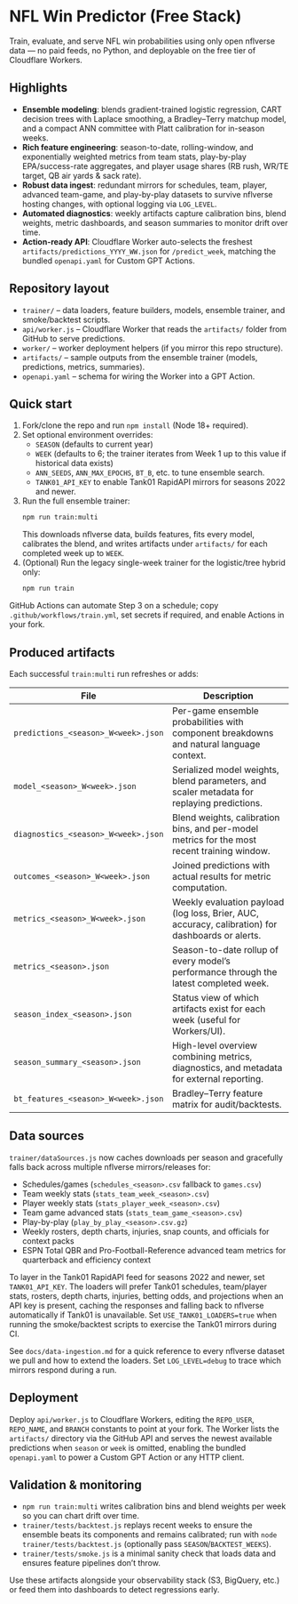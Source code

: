 # NFL Win Predictor (Free Stack)

Train, evaluate, and serve NFL win probabilities using only open nflverse data — no paid feeds, no Python, and deployable on the free tier of Cloudflare Workers.

## Highlights
- **Ensemble modeling**: blends gradient-trained logistic regression, CART decision trees with Laplace smoothing, a Bradley–Terry matchup model, and a compact ANN committee with Platt calibration for in-season weeks.
- **Rich feature engineering**: season-to-date, rolling-window, and exponentially weighted metrics from team stats, play-by-play EPA/success-rate aggregates, and player usage shares (RB rush, WR/TE target, QB air yards & sack rate).
- **Robust data ingest**: redundant mirrors for schedules, team, player, advanced team-game, and play-by-play datasets to survive nflverse hosting changes, with optional logging via `LOG_LEVEL`.
- **Automated diagnostics**: weekly artifacts capture calibration bins, blend weights, metric dashboards, and season summaries to monitor drift over time.
- **Action-ready API**: Cloudflare Worker auto-selects the freshest `artifacts/predictions_YYYY_WW.json` for `/predict_week`, matching the bundled `openapi.yaml` for Custom GPT Actions.

## Repository layout
- `trainer/` – data loaders, feature builders, models, ensemble trainer, and smoke/backtest scripts.
- `api/worker.js` – Cloudflare Worker that reads the `artifacts/` folder from GitHub to serve predictions.
- `worker/` – worker deployment helpers (if you mirror this repo structure).
- `artifacts/` – sample outputs from the ensemble trainer (models, predictions, metrics, summaries).
- `openapi.yaml` – schema for wiring the Worker into a GPT Action.

## Quick start
1. Fork/clone the repo and run `npm install` (Node 18+ required).
2. Set optional environment overrides:
   - `SEASON` (defaults to current year)
   - `WEEK` (defaults to 6; the trainer iterates from Week 1 up to this value if historical data exists)
   - `ANN_SEEDS`, `ANN_MAX_EPOCHS`, `BT_B`, etc. to tune ensemble search.
   - `TANK01_API_KEY` to enable Tank01 RapidAPI mirrors for seasons 2022 and newer.
3. Run the full ensemble trainer:
   ```bash
   npm run train:multi
   ```
   This downloads nflverse data, builds features, fits every model, calibrates the blend, and writes artifacts under `artifacts/` for each completed week up to `WEEK`.
4. (Optional) Run the legacy single-week trainer for the logistic/tree hybrid only:
   ```bash
   npm run train
   ```

GitHub Actions can automate Step 3 on a schedule; copy `.github/workflows/train.yml`, set secrets if required, and enable Actions in your fork.

## Produced artifacts
Each successful `train:multi` run refreshes or adds:

| File | Description |
| --- | --- |
| `predictions_<season>_W<week>.json` | Per-game ensemble probabilities with component breakdowns and natural language context.|
| `model_<season>_W<week>.json` | Serialized model weights, blend parameters, and scaler metadata for replaying predictions.|
| `diagnostics_<season>_W<week>.json` | Blend weights, calibration bins, and per-model metrics for the most recent training window.|
| `outcomes_<season>_W<week>.json` | Joined predictions with actual results for metric computation.|
| `metrics_<season>_W<week>.json` | Weekly evaluation payload (log loss, Brier, AUC, accuracy, calibration) for dashboards or alerts.|
| `metrics_<season>.json` | Season-to-date rollup of every model’s performance through the latest completed week.|
| `season_index_<season>.json` | Status view of which artifacts exist for each week (useful for Workers/UI).|
| `season_summary_<season>.json` | High-level overview combining metrics, diagnostics, and metadata for external reporting.|
| `bt_features_<season>_W<week>.json` | Bradley–Terry feature matrix for audit/backtests.|

## Data sources
`trainer/dataSources.js` now caches downloads per season and gracefully falls back across multiple nflverse mirrors/releases for:
- Schedules/games (`schedules_<season>.csv` fallback to `games.csv`)
- Team weekly stats (`stats_team_week_<season>.csv`)
- Player weekly stats (`stats_player_week_<season>.csv`)
- Team game advanced stats (`stats_team_game_<season>.csv`)
- Play-by-play (`play_by_play_<season>.csv.gz`)
- Weekly rosters, depth charts, injuries, snap counts, and officials for context packs
- ESPN Total QBR and Pro-Football-Reference advanced team metrics for quarterback and efficiency context

To layer in the Tank01 RapidAPI feed for seasons 2022 and newer, set `TANK01_API_KEY`. The loaders will prefer Tank01 schedules, team/player stats, rosters, depth charts, injuries, betting odds, and projections when an API key is present, caching the responses and falling back to nflverse automatically if Tank01 is unavailable. Set `USE_TANK01_LOADERS=true` when running the smoke/backtest scripts to exercise the Tank01 mirrors during CI.

See `docs/data-ingestion.md` for a quick reference to every nflverse dataset we pull and how to extend the loaders. Set `LOG_LEVEL=debug` to trace which mirrors respond during a run.

## Deployment
Deploy `api/worker.js` to Cloudflare Workers, editing the `REPO_USER`, `REPO_NAME`, and `BRANCH` constants to point at your fork. The Worker lists the `artifacts/` directory via the GitHub API and serves the newest available predictions when `season` or `week` is omitted, enabling the bundled `openapi.yaml` to power a Custom GPT Action or any HTTP client.

## Validation & monitoring
- `npm run train:multi` writes calibration bins and blend weights per week so you can chart drift over time.
- `trainer/tests/backtest.js` replays recent weeks to ensure the ensemble beats its components and remains calibrated; run with `node trainer/tests/backtest.js` (optionally pass `SEASON`/`BACKTEST_WEEKS`).
- `trainer/tests/smoke.js` is a minimal sanity check that loads data and ensures feature pipelines don’t throw.

Use these artifacts alongside your observability stack (S3, BigQuery, etc.) or feed them into dashboards to detect regressions early.
